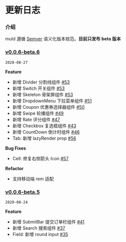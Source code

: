 # 更新日志

### 介绍

muld 遵循 [Semver](https://semver.org/lang/zh-CN/) 语义化版本规范。**目前只发布 beta 版本**


### [v0.0.6-beta.6](https://github.com/mulcloud/muld/compare/v0.0.6-beta.5...v0.0.6-beta.6)

`2020-08-27`

**Feature**

- 新增 Divider 分割线组件 [\#53](https://github.com/mulcloud/muld/pull/53)
- 新增 Switch 开关组件 [\#53](https://github.com/mulcloud/muld/pull/53)
- 新增 Skeleton 骨架屏组件 [\#53](https://github.com/mulcloud/muld/pull/53)
- 新增 DropdownMenu 下拉菜单组件 [\#51](https://github.com/mulcloud/muld/pull/51)
- 新增 Coupon 优惠券选择器组件 [\#50](https://github.com/mulcloud/muld/pull/50)
- 新增 Swipe 轮播组件 [\#49](https://github.com/mulcloud/muld/pull/49)
- 新增 Rate 评分组件 [\#47](https://github.com/mulcloud/muld/pull/47)
- 新增 Checkbox 复选框组件 [\#43](https://github.com/mulcloud/muld/pull/43)
- 新增 CountDown 倒计时组件 [\#46](https://github.com/mulcloud/muld/pull/46)
- Tab: 新增 lazyRender prop [\#56](https://github.com/mulcloud/muld/pull/56)

**Bug Fixes**

- Cell: 修复右侧箭头 Icon [\#57](https://github.com/mulcloud/muld/pull/57)

**Refactor**

-  支持移动端 rem 适配



### [v0.0.6-beta.5](https://github.com/mulcloud/muld/compare/v0.0.6-beta.4...v0.0.6-beta.5)

`2020-08-24`

**Feature**

- 新增 SubmitBar 提交订单栏组件 [\#41](https://github.com/mulcloud/muld/pull/41)
- 新增 Search 搜索组件 [\#37](https://github.com/mulcloud/muld/pull/37)
- Field: 新增 round input [\#35](https://github.com/mulcloud/muld/pull/35)